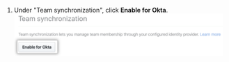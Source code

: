 1. Under "Team synchronization", click **Enable for Okta**. ![Enable team synchronization for Okta button on security settings page](/assets/images/help/teams/enable-team-synchronization-okta.png)